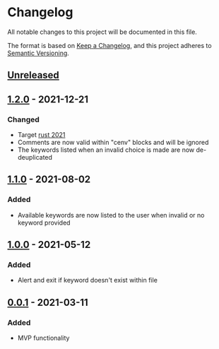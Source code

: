 # Changelog
All notable changes to this project will be documented in this file.

The format is based on [Keep a Changelog](https://keepachangelog.com/en/1.0.0/),
and this project adheres to [Semantic Versioning](https://semver.org/spec/v2.0.0.html).

## [Unreleased]

## [1.2.0] - 2021-12-21
### Changed
- Target [rust 2021](https://blog.rust-lang.org/2021/10/21/Rust-1.56.0.html#rust-2021)
- Comments are now valid within "cenv" blocks and will be ignored
- The keywords listed when an invalid choice is made are now de-deuplicated

## [1.1.0] - 2021-08-02
### Added
- Available keywords are now listed to the user when invalid or no keyword provided

## [1.0.0] - 2021-05-12
### Added
- Alert and exit if keyword doesn't exist within file

## [0.0.1] - 2021-03-11
### Added
- MVP functionality

[Unreleased]: https://github.com/JonShort/cenv/compare/v1.2.0...HEAD
[1.2.0]: https://github.com/JonShort/cenv/compare/v1.1.0...v1.2.0
[1.1.0]: https://github.com/JonShort/cenv/compare/v1.0.0...v1.1.0
[1.0.0]: https://github.com/JonShort/cenv/compare/v0.0.1...v1.0.0
[0.0.1]: https://github.com/jonshort/cenv/releases/tag/v0.0.1
